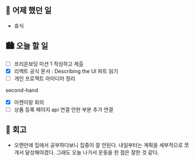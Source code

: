 ## 🌃 어제 했던 일

- 휴식

## 🏙️ 오늘 할 일

- [ ] 프리온보딩 미션 1 작성하고 제출
- [x] 리액트 공식 문서 : Describing the UI 파트 읽기
- [ ] 개인 프로젝트 아이디어 정리

second-hand
- [x] 아켄이랑 회의
- [ ] 상품 등록 페이지 api 연결 안한 부분 추가 연결

## 🌆 회고

- 오랜만에 집에서 공부하다보니 집중이 잘  안된다. 내일부터는 계획을 세부적으로 쪼개서 달성해야겠다. 그래도 오늘 나가서 운동을 한  점은 잘한 것  같다.